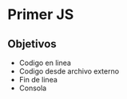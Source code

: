 # Primer JS

## Objetivos
- Codigo en linea
- Codigo desde archivo externo
- Fin de linea
- Consola

